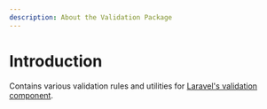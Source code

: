 ```yaml
---
description: About the Validation Package
---
```


# Introduction

Contains various validation rules and utilities for [Laravel's validation component](https://laravel.com/docs/11.x/validation).

